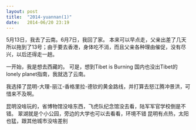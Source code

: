 ```yaml
---
layout: post
title:  "2014-yuannan(1)"
date:   2014-06/20 23:19
---
```

5月13日，我去了云南。6月7日，我回了家。
本来可以早点走，父亲出差了几天所以拖到了13号；由于要去香港，身体吃不消，而且父亲各种理由催促，没有尽兴，以后还得走一趟。

一开始，我是想去西藏的。
可是，想到Tibet is Burning
国内也没出Tibet的lonely planet指南，我就选了云南。

我选择了昆明-大理-丽江-香格里拉-德钦的黄金路线，并打算去怒江腾冲景洪，可惜来不及啊。

昆明没啥玩的，省博物馆没啥东西，飞虎队纪念馆没去看，陆军军官学校倒是不错。
翠湖就是个小公园，旁边的大学也可以去看看，环境不错
昆明有点热，太阳也猛，跟其他城市没啥差别
